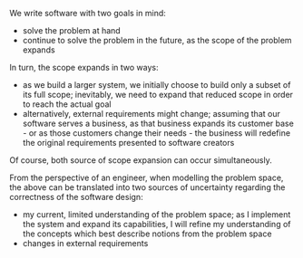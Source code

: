 We write software with two goals in mind:

* solve the problem at hand
* continue to solve the problem in the future, as the scope of the problem
  expands

In turn, the scope expands in two ways:

* as we build a larger system, we initially choose to build only a subset of
  its full scope; inevitably, we need to expand that reduced scope in order
  to reach the actual goal
* alternatively, external requirements might change; assuming that our software
  serves a business, as that business expands its customer base - or as those
  customers change their needs - the business will redefine the original
  requirements presented to software creators

Of course, both source of scope expansion can occur simultaneously.

From the perspective of an engineer, when modelling the problem space, the above
can be translated into two sources of uncertainty regarding the correctness of the
software design:

* my current, limited understanding of the problem space; as I implement the
  system and expand its capabilities, I will refine my understanding of the
  concepts which best describe notions from the problem space
* changes in external requirements
